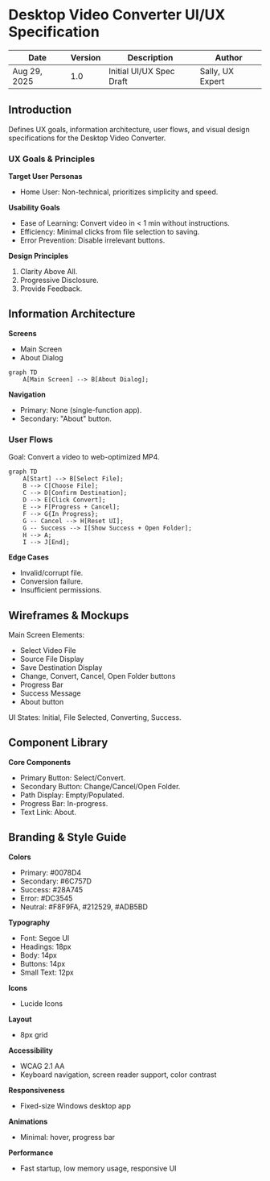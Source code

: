 # Desktop Video Converter UI/UX Specification

| Date         | Version | Description              | Author         |
|--------------|---------|--------------------------|----------------|
| Aug 29, 2025 | 1.0     | Initial UI/UX Spec Draft | Sally, UX Expert |

## Introduction
Defines UX goals, information architecture, user flows, and visual design specifications for the Desktop Video Converter.

### UX Goals & Principles

**Target User Personas**
- Home User: Non-technical, prioritizes simplicity and speed.

**Usability Goals**
- Ease of Learning: Convert video in < 1 min without instructions.
- Efficiency: Minimal clicks from file selection to saving.
- Error Prevention: Disable irrelevant buttons.

**Design Principles**
1. Clarity Above All.
2. Progressive Disclosure.
3. Provide Feedback.

## Information Architecture

**Screens**
- Main Screen
- About Dialog

```mermaid
graph TD
    A[Main Screen] --> B[About Dialog];
```

**Navigation**
- Primary: None (single-function app).
- Secondary: "About" button.

### User Flows
Goal: Convert a video to web-optimized MP4.

```mermaid
graph TD
    A[Start] --> B[Select File];
    B --> C[Choose File];
    C --> D[Confirm Destination];
    D --> E[Click Convert];
    E --> F[Progress + Cancel];
    F --> G{In Progress};
    G -- Cancel --> H[Reset UI];
    G -- Success --> I[Show Success + Open Folder];
    H --> A;
    I --> J[End];
```

**Edge Cases**
- Invalid/corrupt file.
- Conversion failure.
- Insufficient permissions.

## Wireframes & Mockups
Main Screen Elements:
- Select Video File
- Source File Display
- Save Destination Display
- Change, Convert, Cancel, Open Folder buttons
- Progress Bar
- Success Message
- About button

UI States: Initial, File Selected, Converting, Success.

## Component Library
**Core Components**
- Primary Button: Select/Convert.
- Secondary Button: Change/Cancel/Open Folder.
- Path Display: Empty/Populated.
- Progress Bar: In-progress.
- Text Link: About.

## Branding & Style Guide

**Colors**
- Primary: #0078D4
- Secondary: #6C757D
- Success: #28A745
- Error: #DC3545
- Neutral: #F8F9FA, #212529, #ADB5BD

**Typography**
- Font: Segoe UI
- Headings: 18px
- Body: 14px
- Buttons: 14px
- Small Text: 12px

**Icons**
- Lucide Icons

**Layout**
- 8px grid

**Accessibility**
- WCAG 2.1 AA
- Keyboard navigation, screen reader support, color contrast

**Responsiveness**
- Fixed-size Windows desktop app

**Animations**
- Minimal: hover, progress bar

**Performance**
- Fast startup, low memory usage, responsive UI
